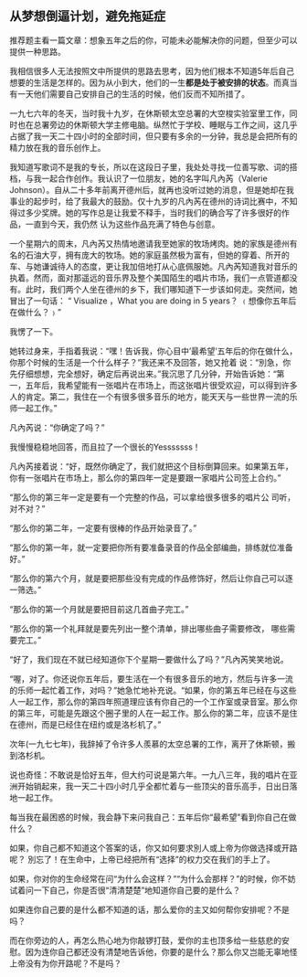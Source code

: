 ## 从梦想倒逼计划，避免拖延症

推荐题主看一篇文章：想象五年之后的你，可能未必能解决你的问题，但至少可以提供一种思路。

我相信很多人无法按照文中所提供的思路去思考，因为他们根本不知道5年后自己想要的生活是怎样的。因为从小到大，他们的一生**都是处于被安排的状态**。而真当有一天他们需要自己安排自己的生活的时候，他们反而不知所措了。

一九七六年的冬天，当时我十九岁，在休斯顿太空总署的大空梭实验室里工作，同时也在总署旁边的休斯顿大学主修电脑。纵然忙于学校、睡眠与工作之间，这几乎占据了我一天二十四小时的全部时间，但只要有多余的一分钟，我总是会把所有的精力放在我的音乐创作上。 

我知道写歌词不是我的专长，所以在这段日子里，我处处寻找一位善写歌、词的搭档，与我一起合作创作。我认识了一位朋友，她的名字叫凡內芮（Valerie Johnson）。自从二十多年前离开德州后，就再也没听过她的消息，但是她却在我事业的起步时，给了我最大的鼓励。仅十九岁的凡內芮在德州的诗词比赛中，不知得过多少奖牌。她的写作总是让我爱不释手，当时我们的确合写了许多很好的作品，一直到今天，我仍然 认为这些作品充满了特色与创意。 

一个星期六的周末，凡內芮又热情地邀请我至她家的牧场烤肉。她的家族是德州有名的石油大亨，拥有庞大的牧场。她的家庭虽然极为富有，但她的穿着、所开的车、与她谦诚待人的态度，更让我加倍地打从心底佩服她。凡內芮知道我对音乐的执着。然而，面对那遥远的音乐界及整个美国陌生的唱片市场，我们一点管道都没有。此时，我们两个人坐在德州的乡下，我们哪知道下一步该如何走。突然间，她冒出了一句话： 
“ Visualize ，What you are doing in 5 years？ ﹙想像你五年后在做什么？﹚” 

我愣了一下。 

她转过身来，手指着我说：“嘿！告诉我，你心目中’最希望’五年后的你在做什么，你那个时候的生活是一个什么样子？”我还来不及回答，她又抢着 说：“別急，你先仔细想想，完全想好，确定后再说出来。”我沉思了几分钟，开始告诉她：“第一，五年后，我希望能有一张唱片在市场上，而这张唱片很受欢迎，可以得到许多人的肯定。第二，我住在一个有很多很多音乐的地方，能天天与一些世界一流的乐师一起工作。”

凡內芮说：“你确定了吗？” 

我慢慢稳稳地回答，而且拉了一个很长的Yesssssss！ 

凡內芮接着说：“好，既然你确定了，我们就把这个目标倒算回来。如果第五年，你有一张唱片在市场上，那么你的第四年一定是要跟一家唱片公司签上合约。” 

“那么你的第三年一定是要有一个完整的作品，可以拿给很多很多的唱片公 司听，对不对？” 

“那么你的第二年，一定要有很棒的作品开始录音了。” 

“那么你的第一年，就一定要把你所有要准备录音的作品全部编曲，排练就位准备好。” 

“那么你的第六个月，就是要把那些没有完成的作品修饰好，然后让你自己可以逐一筛选。” 

“那么你的第一个月就是要把目前这几首曲子完工。” 

“那么你的第一个礼拜就是要先列出一整个清单，排出哪些曲子需要修改， 哪些需要完工。” 

“好了，我们现在不就已经知道你下个星期一要做什么了吗？”凡內芮笑笑地说。 

“喔，对了。你还说你五年后，要生活在一个有很多音乐的地方，然后与许多一流的乐师一起忙着工作，对吗？”她急忙地补充说。“如果，你的第五年已经在与这些人一起工作，那么你的第四年照道理应该有你自己的一个工作室或录音室。那么你的第三年，可能是先跟这个圈子里的人在一起工作。那么你的第二年，应该不是住在德州，而是已经住在纽约或是洛杉机了。” 

次年(一九七七年)，我辞掉了令许多人羨慕的太空总署的工作，离开了休斯顿，搬到洛杉机。 

说也奇怪：不敢说是恰好五年，但大约可说是第六年。一九八三年，我的唱片在亚洲开始销起来，我一天二十四小时几乎全都忙着与一些顶尖的音乐高手，日出日落地一起工作。 

每当我在最困惑的时候，我会静下来问我自己：五年后你“最希望”看到你自己在做什么？ 

如果，你自己都不知道这个答案的话，你又如何要求別人或上帝为你做选择或开路呢？ 別忘了！在生命中，上帝已经把所有“选择”的权力交在我们的手上了。 

如果，你对你的生命经常在问“为什么会这样？”“为什么会那样？”的时候，你不妨试着问一下自己，你是否很“清清楚楚”地知道你自己要的是什么？ 

如果连你自己要的是什么都不知道的话，那么爱你的主又如何帮你安排呢？不是吗？ 

而在你旁边的人，再怎么热心地为你敲锣打鼓，爱你的主也顶多给一些慈悲的安慰。因为连你自己都还没有清楚地告诉他，你要的是什么？那么你又岂能无辜地怪上帝没有为你开路呢？不是吗？
